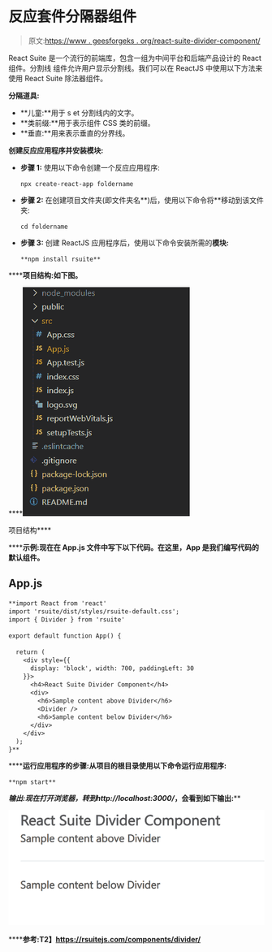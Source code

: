 # 反应套件分隔器组件

> 原文:[https://www . geesforgeks . org/react-suite-divider-component/](https://www.geeksforgeeks.org/react-suite-divider-component/)

React Suite 是一个流行的前端库，包含一组为中间平台和后端产品设计的 React 组件。分割线  组件允许用户显示分割线。我们可以在 ReactJS 中使用以下方法来使用 React Suite 除法器组件。

**分隔道具:**

*   **儿童:**用于 s et 分割线内的文字。
*   **类前缀:**用于表示组件 CSS 类的前缀。
*   **垂直:**用来表示垂直的分界线。

**创建反应应用程序并安装模块:**

*   **步骤 1:** 使用以下命令创建一个反应应用程序:

    ```
    npx create-react-app foldername
    ```

*   **步骤 2:** 在创建项目文件夹(即文件夹名**)后，使用以下命令将**移动到该文件夹:

    ```
    cd foldername
    ```

*   **步骤 3:** 创建 ReactJS 应用程序后，使用以下命令安装所需的****模块:****

    ```
    **npm install rsuite**
    ```

******项目结构:**如下图。****

****![](img/f04ae0d8b722a9fff0bd9bd138b29c23.png)

项目结构**** 

******示例:**现在在 **App.js** 文件中写下以下代码。在这里，App 是我们编写代码的默认组件。****

## ****App.js****

```
**import React from 'react'
import 'rsuite/dist/styles/rsuite-default.css';
import { Divider } from 'rsuite'

export default function App() {

  return (
    <div style={{
      display: 'block', width: 700, paddingLeft: 30
    }}>
      <h4>React Suite Divider Component</h4>
      <div>
        <h6>Sample content above Divider</h6>
        <Divider />
        <h6>Sample content below Divider</h6>
      </div>
    </div>
  );
}**
```

******运行应用程序的步骤:**从项目的根目录使用以下命令运行应用程序:****

```
**npm start**
```

******输出:**现在打开浏览器，转到***http://localhost:3000/***，会看到如下输出:****

****![](img/d27b9014820005c5b1da9e942b44fed8.png)****

******参考:**T2】https://rsuitejs.com/components/divider/****